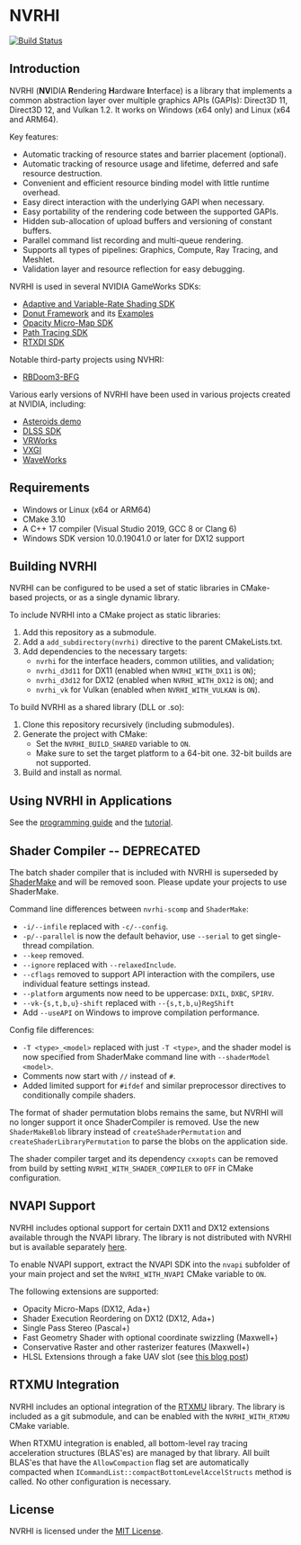# NVRHI

[![Build Status](https://github.com/NVIDIAGameWorks/nvrhi/actions/workflows/build.yml/badge.svg)](https://github.com/NVIDIAGameWorks/nvrhi/actions/workflows/build.yml)

## Introduction

NVRHI (**NV**IDIA **R**endering **H**ardware **I**nterface) is a library that implements a common abstraction layer over multiple graphics APIs (GAPIs): Direct3D 11, Direct3D 12, and Vulkan 1.2. It works on Windows (x64 only) and Linux (x64 and ARM64).

Key features:

- Automatic tracking of resource states and barrier placement (optional).
- Automatic tracking of resource usage and lifetime, deferred and safe resource destruction.
- Convenient and efficient resource binding model with little runtime overhead.
- Easy direct interaction with the underlying GAPI when necessary.
- Easy portability of the rendering code between the supported GAPIs.
- Hidden sub-allocation of upload buffers and versioning of constant buffers.
- Parallel command list recording and multi-queue rendering.
- Supports all types of pipelines: Graphics, Compute, Ray Tracing, and Meshlet.
- Validation layer and resource reflection for easy debugging.

NVRHI is used in several NVIDIA GameWorks SDKs:

- [Adaptive and Variable-Rate Shading SDK](https://github.com/NVIDIAGameWorks/nas-sample)
- [Donut Framework](https://github.com/NVIDIAGameWorks/donut) and its [Examples](https://github.com/NVIDIAGameWorks/donut_examples)
- [Opacity Micro-Map SDK](https://github.com/NVIDIAGameWorks/Opacity-MicroMap-SDK)
- [Path Tracing SDK](https://github.com/NVIDIAGameWorks/Path-Tracing-SDK)
- [RTXDI SDK](https://github.com/NVIDIAGameWorks/RTXDI)

Notable third-party projects using NVHRI:

- [RBDoom3-BFG](https://github.com/RobertBeckebans/RBDOOM-3-BFG)

Various early versions of NVRHI have been used in various projects created at NVIDIA, including:

- [Asteroids demo](https://developer.nvidia.com/blog/using-turing-mesh-shaders-nvidia-asteroids-demo)
- [DLSS SDK](https://developer.nvidia.com/dlss)
- [VRWorks](https://developer.nvidia.com/vrworks)
- [VXGI](https://developer.nvidia.com/vxgi)
- [WaveWorks](https://developer.nvidia.com/waveworks)

## Requirements

* Windows or Linux (x64 or ARM64)
* CMake 3.10
* A C++ 17 compiler (Visual Studio 2019, GCC 8 or Clang 6)
* Windows SDK version 10.0.19041.0 or later for DX12 support

## Building NVRHI

NVRHI can be configured to be used a set of static libraries in CMake-based projects, or as a single dynamic library.

To include NVRHI into a CMake project as static libraries:

1. Add this repository as a submodule.
2. Add a `add_subdirectory(nvrhi)` directive to the parent CMakeLists.txt.
3. Add dependencies to the necessary targets: 
	* `nvrhi` for the interface headers, common utilities, and validation;
	* `nvrhi_d3d11` for DX11 (enabled when `NVRHI_WITH_DX11` is `ON`);
	* `nvrhi_d3d12` for DX12 (enabled when `NVRHI_WITH_DX12` is `ON`); and
	* `nvrhi_vk` for Vulkan (enabled when `NVRHI_WITH_VULKAN` is `ON`).

To build NVRHI as a shared library (DLL or .so):

1. Clone this repository recursively (including submodules).
2. Generate the project with CMake:
	* Set the `NVRHI_BUILD_SHARED` variable to `ON`.
	* Make sure to set the target platform to a 64-bit one. 32-bit builds are not supported.
3. Build and install as normal.

## Using NVRHI in Applications

See the [programming guide](doc/ProgrammingGuide.md) and the [tutorial](doc/Tutorial.md).

## Shader Compiler -- DEPRECATED

The batch shader compiler that is included with NVRHI is superseded by [ShaderMake](https://github.com/NVIDIAGameWorks/ShaderMake) and will be removed soon. Please update your projects to use ShaderMake.

Command line differences between `nvrhi-scomp` and `ShaderMake`:

- `-i/--infile` replaced with `-c/--config`.
- `-p/--parallel` is now the default behavior, use `--serial` to get single-thread compilation.
- `--keep` removed.
- `--ignore` replaced with `--relaxedInclude`.
- `--cflags` removed to support API interaction with the compilers, use individual feature settings instead.
- `--platform` arguments now need to be uppercase: `DXIL`, `DXBC`, `SPIRV`.
- `--vk-{s,t,b,u}-shift` replaced with `--{s,t,b,u}RegShift`
- Add `--useAPI` on Windows to improve compilation performance.

Config file differences:

- `-T <type>_<model>` replaced with just `-T <type>`, and the shader model is now specified from ShaderMake command line with `--shaderModel <model>`.
- Comments now start with `//` instead of `#`.
- Added limited support for `#ifdef` and similar preprocessor directives to conditionally compile shaders.

The format of shader permutation blobs remains the same, but NVRHI will no longer support it once ShaderCompiler is removed. Use the new `ShaderMakeBlob` library instead of `createShaderPermutation` and `createShaderLibraryPermutation` to parse the blobs on the application side.

The shader compiler target and its dependency `cxxopts` can be removed from build by setting `NVRHI_WITH_SHADER_COMPILER` to `OFF` in CMake configuration.

## NVAPI Support

NVRHI includes optional support for certain DX11 and DX12 extensions available through the NVAPI library. The library is not distributed with NVRHI but is available separately [here](https://developer.nvidia.com/nvapi).

To enable NVAPI support, extract the NVAPI SDK into the `nvapi` subfolder of your main project and set the `NVRHI_WITH_NVAPI` CMake variable to `ON`.

The following extensions are supported:

- Opacity Micro-Maps (DX12, Ada+)
- Shader Execution Reordering on DX12 (DX12, Ada+)
- Single Pass Stereo (Pascal+)
- Fast Geometry Shader with optional coordinate swizzling (Maxwell+)
- Conservative Raster and other rasterizer features (Maxwell+)
- HLSL Extensions through a fake UAV slot (see [this blog post](https://developer.nvidia.com/unlocking-gpu-intrinsics-hlsl))

## RTXMU Integration

NVRHI includes an optional integration of the [RTXMU](https://github.com/NVIDIAGameWorks/RTXMU) library. The library is included as a git submodule, and can be enabled with the `NVRHI_WITH_RTXMU` CMake variable.

When RTXMU integration is enabled, all bottom-level ray tracing acceleration structures (BLAS'es) are managed by that library. All built BLAS'es that have the `AllowCompaction` flag set are automatically compacted when `ICommandList::compactBottomLevelAccelStructs` method is called. No other configuration is necessary.

## License

NVRHI is licensed under the [MIT License](LICENSE.txt).